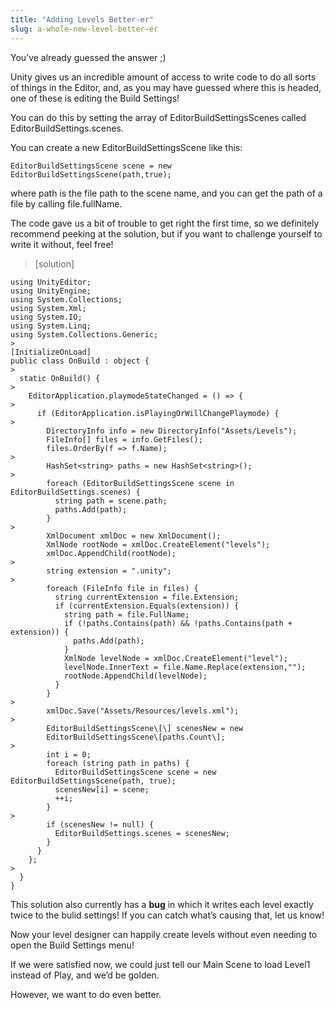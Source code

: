 ```yaml
---
title: "Adding Levels Better-er"
slug: a-whole-new-level-better-er
---
```


You’ve already guessed the answer ;)

Unity gives us an incredible amount of access to write code to do all sorts of things in the Editor, and, as you may have guessed where this is headed, one of these is editing the Build Settings!

You can do this by setting the array of EditorBuildSettingsScenes called EditorBuildSettings.scenes.

You can create a new EditorBuildSettingsScene like this:

```
EditorBuildSettingsScene scene = new EditorBuildSettingsScene(path,true);
```

where path is the file path to the scene name, and you can get the path of a file by calling file.fullName.

The code gave us a bit of trouble to get right the first time, so we definitely recommend peeking at the solution, but if you want to challenge yourself to write it without, feel free!

>[solution]
>
```
using UnityEditor;
using UnityEngine;
using System.Collections;
using System.Xml;
using System.IO;
using System.Linq;
using System.Collections.Generic;
>
[InitializeOnLoad]
public class OnBuild : object {
>
  static OnBuild() {
>
    EditorApplication.playmodeStateChanged = () => {
>
      if (EditorApplication.isPlayingOrWillChangePlaymode) {
>
        DirectoryInfo info = new DirectoryInfo("Assets/Levels");
        FileInfo[] files = info.GetFiles();
        files.OrderBy(f => f.Name);
>
        HashSet<string> paths = new HashSet<string>();
>
        foreach (EditorBuildSettingsScene scene in EditorBuildSettings.scenes) {
          string path = scene.path;
          paths.Add(path);
        }
>
        XmlDocument xmlDoc = new XmlDocument();
        XmlNode rootNode = xmlDoc.CreateElement("levels");
        xmlDoc.AppendChild(rootNode);
>
        string extension = ".unity";
>
        foreach (FileInfo file in files) {
          string currentExtension = file.Extension;
          if (currentExtension.Equals(extension)) {
            string path = file.FullName;
            if (!paths.Contains(path) && !paths.Contains(path + extension)) {
              paths.Add(path);
            }
            XmlNode levelNode = xmlDoc.CreateElement("level");
            levelNode.InnerText = file.Name.Replace(extension,"");
            rootNode.AppendChild(levelNode);
          }
        }
>
        xmlDoc.Save("Assets/Resources/levels.xml");
>
        EditorBuildSettingsScene\[\] scenesNew = new
        EditorBuildSettingsScene\[paths.Count\];
>
        int i = 0;
        foreach (string path in paths) {
          EditorBuildSettingsScene scene = new EditorBuildSettingsScene(path, true);
          scenesNew[i] = scene;
          ++i;
        }
>
        if (scenesNew != null) {
          EditorBuildSettings.scenes = scenesNew;
        }
      }
    };
>
  }
}
```
>
This solution also currently has a **bug** in which it writes each level exactly twice to the bulid settings! If you can catch what’s causing that, let us know!

Now your level designer can happily create levels without even needing to open the Build Settings menu!

If we were satisfied now, we could just tell our Main Scene to load Level1 instead of Play, and we’d be golden.

However, we want to do even better.
